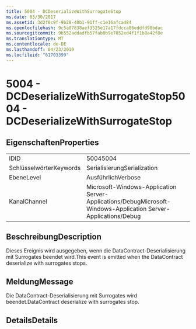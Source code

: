 ```yaml
---
title: 5004 - DCDeserializeWithSurrogateStop
ms.date: 03/30/2017
ms.assetid: 3d2f0c9f-9b28-40b1-91ff-c1e16afca484
ms.openlocfilehash: 9c5a87838aef3525e17a17fdcca86eddfd98bdac
ms.sourcegitcommit: 9b552addadfb57fab0b9e7852ed4f1f1b8a42f8e
ms.translationtype: MT
ms.contentlocale: de-DE
ms.lasthandoff: 04/23/2019
ms.locfileid: "61703399"
---
```

# <a name="5004---dcdeserializewithsurrogatestop"></a><span data-ttu-id="5c286-102">5004 - DCDeserializeWithSurrogateStop</span><span class="sxs-lookup"><span data-stu-id="5c286-102">5004 - DCDeserializeWithSurrogateStop</span></span>
## <a name="properties"></a><span data-ttu-id="5c286-103">Eigenschaften</span><span class="sxs-lookup"><span data-stu-id="5c286-103">Properties</span></span>  
  
|||  
|-|-|  
|<span data-ttu-id="5c286-104">ID</span><span class="sxs-lookup"><span data-stu-id="5c286-104">ID</span></span>|<span data-ttu-id="5c286-105">5004</span><span class="sxs-lookup"><span data-stu-id="5c286-105">5004</span></span>|  
|<span data-ttu-id="5c286-106">Schlüsselwörter</span><span class="sxs-lookup"><span data-stu-id="5c286-106">Keywords</span></span>|<span data-ttu-id="5c286-107">Serialisierung</span><span class="sxs-lookup"><span data-stu-id="5c286-107">Serialization</span></span>|  
|<span data-ttu-id="5c286-108">Ebene</span><span class="sxs-lookup"><span data-stu-id="5c286-108">Level</span></span>|<span data-ttu-id="5c286-109">Ausführlich</span><span class="sxs-lookup"><span data-stu-id="5c286-109">Verbose</span></span>|  
|<span data-ttu-id="5c286-110">Kanal</span><span class="sxs-lookup"><span data-stu-id="5c286-110">Channel</span></span>|<span data-ttu-id="5c286-111">Microsoft-Windows-Application Server-Applications/Debug</span><span class="sxs-lookup"><span data-stu-id="5c286-111">Microsoft-Windows-Application Server-Applications/Debug</span></span>|  
  
## <a name="description"></a><span data-ttu-id="5c286-112">Beschreibung</span><span class="sxs-lookup"><span data-stu-id="5c286-112">Description</span></span>  
 <span data-ttu-id="5c286-113">Dieses Ereignis wird ausgegeben, wenn die DataContract-Deserialisierung mit Surrogates beendet wird.</span><span class="sxs-lookup"><span data-stu-id="5c286-113">This event is emitted when the DataContract deserialize with surrogates stops.</span></span>  
  
## <a name="message"></a><span data-ttu-id="5c286-114">Meldung</span><span class="sxs-lookup"><span data-stu-id="5c286-114">Message</span></span>  
 <span data-ttu-id="5c286-115">Die DataContract-Deserialisierung mit Surrogates wird beendet.</span><span class="sxs-lookup"><span data-stu-id="5c286-115">DataContract deserialize with surrogates stop.</span></span>  
  
## <a name="details"></a><span data-ttu-id="5c286-116">Details</span><span class="sxs-lookup"><span data-stu-id="5c286-116">Details</span></span>
